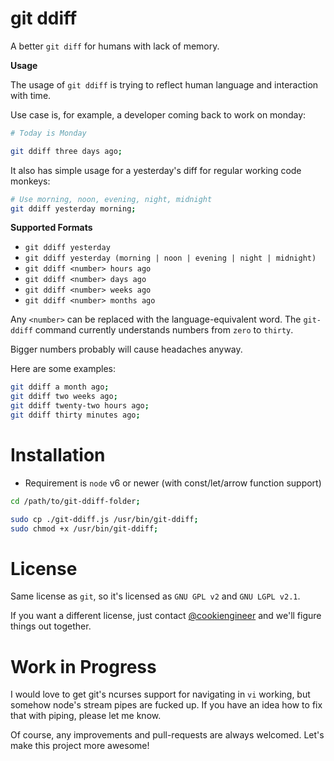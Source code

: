 
# git ddiff

A better `git diff` for humans with lack of memory.


**Usage**

The usage of `git ddiff` is trying to reflect human
language and interaction with time.

Use case is, for example, a developer coming back to
work on monday:

```bash
# Today is Monday

git ddiff three days ago;
```

It also has simple usage for a yesterday's diff for
regular working code monkeys:

```bash
# Use morning, noon, evening, night, midnight
git ddiff yesterday morning;
```

**Supported Formats**

- `git ddiff yesterday`
- `git ddiff yesterday (morning | noon | evening | night | midnight)`
- `git ddiff <number> hours ago`
- `git ddiff <number> days ago`
- `git ddiff <number> weeks ago`
- `git ddiff <number> months ago`

Any `<number>` can be replaced with the language-equivalent
word. The `git-ddiff` command currently understands numbers
from `zero` to `thirty`.

Bigger numbers probably will cause headaches anyway.

Here are some examples:

```bash
git ddiff a month ago;
git ddiff two weeks ago;
git ddiff twenty-two hours ago;
git ddiff thirty minutes ago;
```

# Installation

- Requirement is `node` v6 or newer (with const/let/arrow function support)

```bash
cd /path/to/git-ddiff-folder;

sudo cp ./git-ddiff.js /usr/bin/git-ddiff;
sudo chmod +x /usr/bin/git-ddiff;
```

# License

Same license as `git`, so it's licensed as `GNU GPL v2` and `GNU LGPL v2.1`.

If you want a different license, just contact [@cookiengineer](https://github.com/cookiengineer)
and we'll figure things out together.


# Work in Progress

I would love to get git's ncurses support for navigating in `vi`
working, but somehow node's stream pipes are fucked up. If you
have an idea how to fix that with piping, please let me know.

Of course, any improvements and pull-requests are always welcomed.
Let's make this project more awesome!

